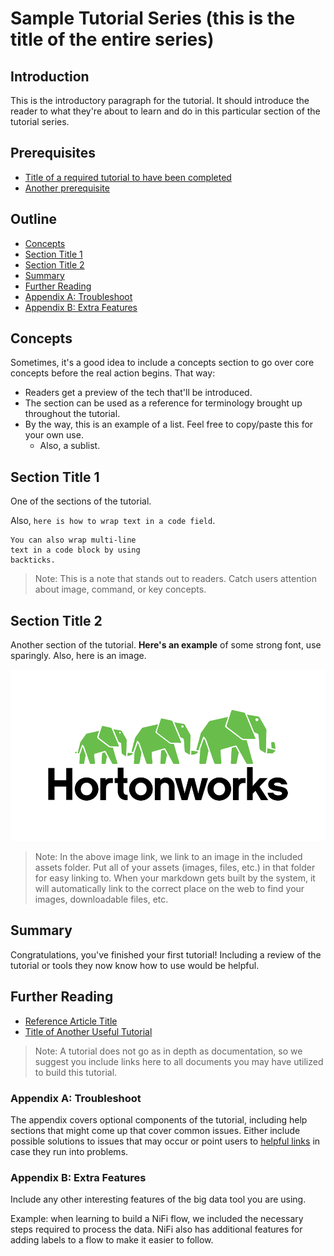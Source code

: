 # Sample Tutorial Series (this is the title of the entire series)

## Introduction

This is the introductory paragraph for the tutorial.  It should introduce the reader to what they're about to learn and do in this particular section of the tutorial series.

## Prerequisites

-   [Title of a required tutorial to have been completed](http://example.com/link/to/required/tutorial)
-   [Another prerequisite](http://example.com/link/to/required/tutorial)

## Outline

-   [Concepts](#concepts)
-   [Section Title 1](#section-title-1)
-   [Section Title 2](#section-title-2)
-   [Summary](#summary)
-   [Further Reading](#further-reading)
-   [Appendix A: Troubleshoot](#appendix-a-troubleshoot)
-   [Appendix B: Extra Features](#appendix-b-extra-features)


## Concepts

Sometimes, it's a good idea to include a concepts section to go over core concepts before the real action begins.  That way:

-   Readers get a preview of the tech that'll be introduced.
-   The section can be used as a reference for terminology brought up throughout the tutorial.
-   By the way, this is an example of a list.  Feel free to copy/paste this for your own use.
    -   Also, a sublist.

## Section Title 1

One of the sections of the tutorial.

Also, `here is how to wrap text in a code field`.

```
You can also wrap multi-line
text in a code block by using
backticks.
```

> Note: This is a note that stands out to readers.  Catch users attention about image, command, or key concepts.

## Section Title 2

Another section of the tutorial.  **Here's an example** of some strong font, use sparingly.  Also, here is an image.

![An example of an image image](assets/some-image.png)

> Note: In the above image link, we link to an image in the included assets folder.  Put all of your assets (images, files, etc.) in that folder for easy linking to.  When your markdown gets built by the system, it will automatically link to the correct place on the web to find your images, downloadable files, etc.

## Summary

Congratulations, you've finished your first tutorial!  Including a review of the tutorial or tools they now know how to use would be helpful.

## Further Reading

- [Reference Article Title](https://example.com)
- [Title of Another Useful Tutorial](https://hortonworks.com)

> Note: A tutorial does not go as in depth as documentation, so we suggest you include links here to all documents you may have utilized to build this tutorial.

### Appendix A: Troubleshoot

The appendix covers optional components of the tutorial, including help sections that might come up that cover common issues.  Either include possible solutions to issues that may occur or point users to [helpful links](https://hortonworks.com) in case they run into problems.

### Appendix B: Extra Features

Include any other interesting features of the big data tool you are using.

Example: when learning to build a NiFi flow, we included the necessary steps required to process the data. NiFi also has additional features for adding labels to a flow to make it easier to follow.
